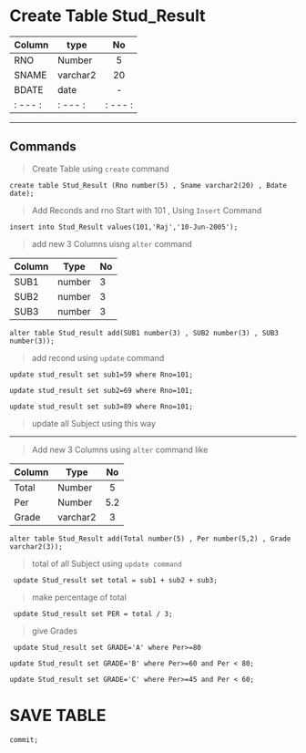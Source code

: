 
# Create Table Stud_Result

<center>

| Column |  type | No |
|--- |   ---  |:---:|
|RNO | Number | 5 |   
|SNAME| varchar2 | 20|
|BDATE| date | - |
|: --- :|: --- :|: --- :|

***
</center>

## Commands 

> Create Table using `create` command

```
create table Stud_Result (Rno number(5) , Sname varchar2(20) , Bdate date);
```
> Add Reconds and rno Start with 101 , Using `Insert` Command

```
insert into Stud_Result values(101,'Raj','10-Jun-2005');
```

> add new 3 Columns uisng `alter` command

<center>

| Column | Type | No |
|---|---|---|
|SUB1 | number | 3 |
|SUB2 | number | 3 |
|SUB3 | number | 3 |

</center>

```
alter table Stud_result add(SUB1 number(3) , SUB2 number(3) , SUB3 number(3));
```

> add recond using `update` command
```
update stud_result set sub1=59 where Rno=101; 
``` 
```
update stud_result set sub2=69 where Rno=101; 
```
```
update stud_result set sub3=89 where Rno=101; 
```
> update all Subject using this way

***

>Add new 3 Columns using `alter` command like

<center>

| Column | Type | No |
|  ---  |  ----  |:---:|
| Total | Number | 5 |
| Per   | Number |5.2|
| Grade | varchar2 | 3 |

</center>

```
alter table Stud_Result add(Total number(5) , Per number(5,2) , Grade varchar2(3));
```

> total of all Subject using `update command`

```
 update Stud_result set total = sub1 + sub2 + sub3;
```

> make percentage of total 

```
 update Stud_result set PER = total / 3;
```

> give Grades  

```
 update Stud_result set GRADE='A' where Per>=80
```
```
update Stud_result set GRADE='B' where Per>=60 and Per < 80;
```
```
update Stud_result set GRADE='C' where Per>=45 and Per < 60;
```

# SAVE TABLE

```
commit;
```